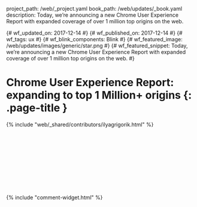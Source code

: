 project_path: /web/_project.yaml
book_path: /web/updates/_book.yaml
description: Today, we’re announcing a new Chrome User Experience Report with expanded coverage of over 1 million top origins on the web.

{# wf_updated_on: 2017-12-14 #}
{# wf_published_on: 2017-12-14 #}
{# wf_tags: ux #}
{# wf_blink_components: Blink #}
{# wf_featured_image: /web/updates/images/generic/star.png #}
{# wf_featured_snippet: Today, we’re announcing a new Chrome User Experience Report with expanded coverage of over 1 million top origins on the web. #}

# Chrome User Experience Report: expanding to top 1 Million+ origins {: .page-title }

{% include "web/_shared/contributors/ilyagrigorik.html" %}

<div class="clearfix"></div>

<div class="video-wrapper">
  <iframe class="devsite-embedded-youtube-video" data-video-id="_srJ7eHS3IM?t=11m4s"
          data-autohide="1" data-showinfo="0" frameborder="0" allowfullscreen>
  </iframe>
</div>


{% include "comment-widget.html" %}
